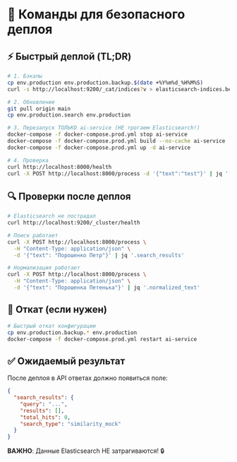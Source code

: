 # 🚀 Команды для безопасного деплоя

## ⚡ Быстрый деплой (TL;DR)

```bash
# 1. Бэкапы
cp env.production env.production.backup.$(date +%Y%m%d_%H%M%S)
curl -s http://localhost:9200/_cat/indices?v > elasticsearch-indices.before.txt

# 2. Обновление
git pull origin main
cp env.production.search env.production

# 3. Перезапуск ТОЛЬКО ai-service (НЕ трогаем Elasticsearch!)
docker-compose -f docker-compose.prod.yml stop ai-service
docker-compose -f docker-compose.prod.yml build --no-cache ai-service
docker-compose -f docker-compose.prod.yml up -d ai-service

# 4. Проверка
curl http://localhost:8000/health
curl -X POST http://localhost:8000/process -d '{"text":"test"}' | jq '.search_results'
```

## 🔍 Проверки после деплоя

```bash
# Elasticsearch не пострадал
curl http://localhost:9200/_cluster/health

# Поиск работает
curl -X POST http://localhost:8000/process \
  -H "Content-Type: application/json" \
  -d '{"text": "Порошенко Петр"}' | jq '.search_results'

# Нормализация работает
curl -X POST http://localhost:8000/process \
  -H "Content-Type: application/json" \
  -d '{"text": "Порошенка Петенька"}' | jq '.normalized_text'
```

## 🚨 Откат (если нужен)

```bash
# Быстрый откат конфигурации
cp env.production.backup.* env.production
docker-compose -f docker-compose.prod.yml restart ai-service
```

## ✅ Ожидаемый результат

После деплоя в API ответах должно появиться поле:
```json
{
  "search_results": {
    "query": "...",
    "results": [],
    "total_hits": 0,
    "search_type": "similarity_mock"
  }
}
```

**ВАЖНО**: Данные Elasticsearch НЕ затрагиваются! 🔒